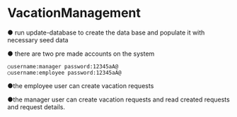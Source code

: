 # VacationManagement
 
● run update-database to create the data base and populate it with necessary seed data

● there are two pre made accounts on the system

    ○username:manager password:12345aA@
    ○username:employee password:12345aA@

●the employee user can create vacation requests 

●the manager user can create vacation requests and read created requests and request details.
